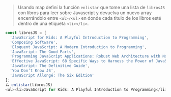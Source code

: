 > Usando map definí la función `enlistar` que tome una lista de `librosJS` con libros para leer sobre Javascript y devuelva un nuevo array encerrándolo entre `<ul>/<ul>` en donde cada titulo de los libros esté dentro de una etiqueta `<li></li>`.
>
```js
const librosJS = [
  'JavaScript for Kids: A Playful Introduction to Programming',
  'Composing Software',
  'Eloquent JavaScript: A Modern Introduction to Programming',
  'JavaScript: The Good Parts',
  'Programming JavaScript Applications: Robust Web Architecture with Node, HTML5, and Moderns JS Libraries',
  'Effective JavaScript: 68 Specific Ways to Harness the Power of JavaScript',
  'JavaScript: The Definitive Guide',
  'You Don’t Know JS',
  'JavaScript Allongé: The Six Edition'
];
ム enlistar(librosJS)
<ul><li>JavaScript for Kids: A Playful Introduction to Programming</li><li>Composing Software</li><li>Eloquent JavaScript: A Modern Introduction to Programming</li><li>JavaScript: The Good Parts</li><li>Programming JavaScript Applications: Robust Web Architecture with Node, HTML5, and Moderns JS Libraries</li><li>Effective JavaScript: 68 Specific Ways to Harness the Power of JavaScript</li><li>JavaScript: The Definitive Guide</li><li>You Don’t Know JS</li><li>JavaScript Allongé: The Six Edition</li></ul>
```
